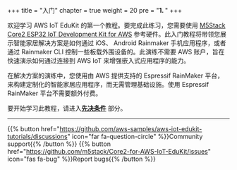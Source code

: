 +++
title = "入门"
chapter = true
weight = 20
pre = "<b>1. </b>"
+++

欢迎学习 AWS IoT EduKit 的第一个教程。要完成此练习，您需要使用 [M5Stack Core2 ESP32 IoT Development Kit for AWS](https://www.amazon.com/dp/B08VGRZYJR/) 参考硬件。此入门教程将带领您展示智能家居解决方案是如何通过 iOS、 Android Rainmaker 手机应用程序，或者通过 Rainmaker CLI 控制一些板载外围设备的。此演练不需要 AWS 账户，旨在快速演示如何通过连接到 AWS IoT 来增强嵌入式应用程序的能力。

在解决方案的演练中，您使用由 AWS 提供支持的 Espressif RainMaker 平台，来构建定制化的智能家居应用程序，而无需管理基础设施。使用 Espressif RainMaker 平台不需要额外付费。

要开始学习此教程，请进入[**先决条件**](/cn/getting-started/prerequisites.html) 部分。

---
{{% button href="https://github.com/aws-samples/aws-iot-edukit-tutorials/discussions" icon="far fa-question-circle" %}}Community support{{% /button %}} {{% button href="https://github.com/m5stack/Core2-for-AWS-IoT-EduKit/issues" icon="fas fa-bug" %}}Report bugs{{% /button %}}
